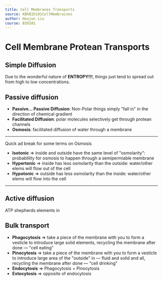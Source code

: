 ```yaml
---
title: Cell Membranes Transports
source: KBhBIO101CellMembraines
author: Houjun Liu
course: BIO101
---
```


# Cell Membrane Protean Transports 
## Simple Diffusion
Due to the wonderful nature of **ENTROPY!!!**, things just tend to spread out from high to low concentrations.

## Passive diffusion
- **Passive… Passive Diffusion**: Non-Polar things simply "fall in" in the direction of chemical gradient
- **Facilitated Diffusion**: polar molecules selectively get through protean channels
- **Osmosis**: facilitated diffusion of water through a membrane

***

Quick ad break for some terms on Osmosis

* **Isotonic** => inside and outside have the same level of "osmolarity": probablility for osmosis to happen through a semipermiable membrane
* **Hypertonic** => inside has less osmolarity than the outside: water/other elems will flow out of the cell
* **Hypotonic** => outside has less osmolarity than the inside: water/other elems will flow into the cell
	
***

## Active diffusion
ATP shepherds elements in  

## Bulk transport
* **Phagocytosis** => take a piece of the membrane with you to form a vesticle to introduce large solid elements, recycling the membrane after done — "cell eating"
* **Pinocytosis** => take a piece of the membrane with you to form a vesticle to introduce large area of the "outside" in — fluid and solid and all, recycling the membrane after done — "cell drinking"
* **Endocytosis** => Phagocytosis + Pinocytosis
* **Extocytosis** => opposite of endocytosis

	
